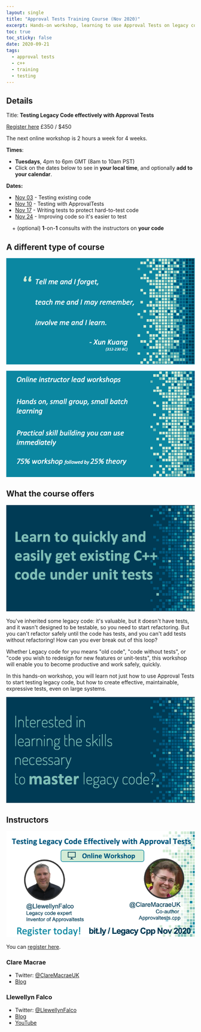 ```yaml
---
layout: single
title: "Approval Tests Training Course (Nov 2020)"
excerpt: Hands-on workshop, learning to use Approval Tests on legacy code for effective, maintainable, expressive tests even on large systems
toc: true
toc_sticky: false
date: 2020-09-21
tags:
  - approval tests
  - c++
  - training
  - testing
---
```


## Details

Title: **Testing Legacy Code effectively with Approval Tests**

[Register here](https://bit.ly/LegacyCppNov2020) £350 / $450

The next online workshop is 2 hours a week for 4 weeks.

**Times**:

* **Tuesdays**, 4pm to 6pm GMT (8am to 10am PST)
* Click on the dates below to see in **your local time**, and optionally **add to your calendar**.

**Dates:**

* [Nov 03](https://www.timeanddate.com/worldclock/fixedtime.html?msg=Day+1+-+Approval+Tests+Training+Course+%28Nov+2020%29&iso=20201103T16&p1=136&ah=2) - Testing existing code
* [Nov 10](https://www.timeanddate.com/worldclock/fixedtime.html?msg=Day+2+-+Approval+Tests+Training+Course+%28Nov+2020%29&iso=20201110T16&p1=136&ah=2) - Testing with ApprovalTests
* [Nov 17](https://www.timeanddate.com/worldclock/fixedtime.html?msg=Day+3+-+Approval+Tests+Training+Course+%28Nov+2020%29&iso=20201117T16&p1=136&ah=2) - Writing tests to protect hard-to-test code
* [Nov 24](https://www.timeanddate.com/worldclock/fixedtime.html?msg=Day+4+-+Approval+Tests+Training+Course+%28Nov+2020%29&iso=20201124T16&p1=136&ah=2) - Improving code so it's easier to test

 &nbsp; &nbsp; \+ (optional) **1**-on-**1** consults with the instructors on **your code**

## A different type of course

![Quote](/images/approval_tests_course_2020_09/course.quote.png)


![Course Structure](/images/approval_tests_course_2020_09/course.structure.png)

## What the course offers

![Intent](/images/approval_tests_course_2020_09/course.intent.png)


You've inherited some legacy code: it's valuable, but it doesn't have tests, and it wasn't designed to be testable, so you need to start refactoring. But you can't refactor safely until the code has tests, and you can't add tests without refactoring! How can you ever break out of this loop?

Whether Legacy code for you means "old code", "code without tests", or "code you wish to redesign for new features or unit-tests", this workshop will enable you to become productive and work safely, quickly.

In this hands-on workshop, you will learn not just how to use Approval Tests to start testing legacy code, but how to create effective, maintainable, expressive tests, even on large systems.


![Skills](/images/approval_tests_course_2020_09/course.skills.png)

## Instructors

![Instructors](/images/approval_tests_course_2020_09/course.instructors_nov.png)

You can [register here](https://bit.ly/LegacyCppNov2020).

### Clare Macrae

* Twitter: [@ClareMacraeUK](https://twitter.com/ClareMacraeUK)
* [Blog](https://claremacrae.co.uk/blog/)

### Llewellyn Falco

* Twitter: [@LlewellynFalco](https://twitter.com/LlewellynFalco)
* [Blog](http://llewellynfalco.blogspot.com/p/infographics.html)
* [YouTube](https://www.youtube.com/user/isidoreus/videos)

